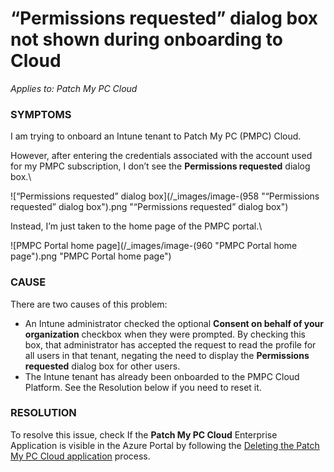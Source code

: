 # “Permissions requested” dialog box not shown during onboarding to Cloud

_Applies to: Patch My PC Cloud_

### SYMPTOMS

I am trying to onboard an Intune tenant to Patch My PC (PMPC) Cloud.

However, after entering the credentials associated with the account used for my PMPC subscription, I don’t see the **Permissions requested** dialog box.\


![“Permissions requested” dialog box](/_images/image-(958 "“Permissions requested” dialog box").png "“Permissions requested” dialog box")

Instead, I’m just taken to the home page of the PMPC portal.\


![PMPC Portal home page](/_images/image-(960 "PMPC Portal home page").png "PMPC Portal home page")

### CAUSE

There are two causes of this problem:

* An Intune administrator checked the optional **Consent on behalf of your organization** checkbox when they were prompted. By checking this box, that administrator has accepted the request to read the profile for all users in that tenant, negating the need to display the **Permissions requested** dialog box for other users.
* The Intune tenant has already been onboarded to the PMPC Cloud Platform. See the Resolution below if you need to reset it.

### RESOLUTION

To resolve this issue, check If the **Patch My PC Cloud** Enterprise Application is visible in the Azure Portal by following the [Deleting the Patch My PC Cloud application](../../cloud-administration/delete-the-patch-my-pc-cloud-enterprise-application.md) process.